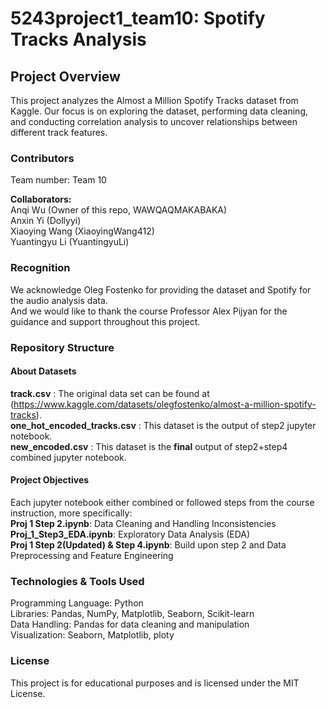 # 5243project1_team10: Spotify Tracks Analysis

## Project Overview
This project analyzes the Almost a Million Spotify Tracks dataset from Kaggle. Our focus is on exploring the dataset, performing data cleaning, and conducting correlation analysis to uncover relationships between different track features.

### Contributors
Team number: Team 10<br>

**Collaborators:** <br>
Anqi Wu (Owner of this repo, WAWQAQMAKABAKA)<br>
Anxin Yi (Dollyyi)<br>
Xiaoying Wang (XiaoyingWang412)<br>
Yuantingyu Li (YuantingyuLi)<br>

### Recognition <br>
We acknowledge Oleg Fostenko for providing the dataset and Spotify for the audio analysis data.<br>
And we would like to thank the course Professor Alex Pijyan for the guidance and support throughout this project.<br>

### Repository Structure<br>
#### About Datasets
**track.csv** : The original data set can be found at (https://www.kaggle.com/datasets/olegfostenko/almost-a-million-spotify-tracks).<br>
**one_hot_encoded_tracks.csv** : This dataset is the output of step2 jupyter notebook.<br>
**new_encoded.csv** : This dataset is the **final** output of step2+step4 combined jupyter notebook.<br>

#### Project Objectives
Each jupyter notebook either combined or followed steps from the course instruction, more specifically:<br>
**Proj 1 Step 2.ipynb**: Data Cleaning and Handling Inconsistencies<br>
**Proj_1_Step3_EDA.ipynb**: Exploratory Data Analysis (EDA)<br>
**Proj 1 Step 2(Updated) & Step 4.ipynb**: Build upon step 2 and Data Preprocessing and Feature Engineering<br>

### Technologies & Tools Used
Programming Language: Python<br>
Libraries: Pandas, NumPy, Matplotlib, Seaborn, Scikit-learn<br>
Data Handling: Pandas for data cleaning and manipulation<br>
Visualization: Seaborn, Matplotlib, ploty<br>

### License
This project is for educational purposes and is licensed under the MIT License.<br>



